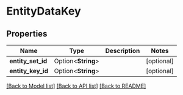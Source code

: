 # EntityDataKey

## Properties

Name | Type | Description | Notes
------------ | ------------- | ------------- | -------------
**entity_set_id** | Option<**String**> |  | [optional]
**entity_key_id** | Option<**String**> |  | [optional]

[[Back to Model list]](../README.md#documentation-for-models) [[Back to API list]](../README.md#documentation-for-api-endpoints) [[Back to README]](../README.md)


